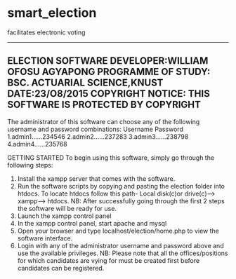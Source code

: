 # smart_election
facilitates electronic voting 

----------------------------------------------------------------------
ELECTION SOFTWARE
DEVELOPER:WILLIAM OFOSU AGYAPONG
PROGRAMME OF STUDY: BSC. ACTUARIAL SCIENCE,KNUST
DATE:23/O8/2015
COPYRIGHT NOTICE: THIS SOFTWARE IS PROTECTED BY COPYRIGHT
-----------------------------------------------------------------------------------------------------------------------------------------------------------------------------------------------------------
The administrator of this software can choose any of the following
username and password combinations:
  Username    Password
1.admin1......234546
2.admin2......237283
3.admin3......238798
4.admin4......235768


GETTING STARTED
To begin using this software, simply go through the following steps:
1. Install the xampp server that comes with the software.
2. Run the software scripts by copying and pasting the election folder into htdocs. To locate htdocs follow this path-
   Local disk(c)or drive(c)--> xampp--> htdocs.
NB: After successfully going through the first 2 steps the software will be ready for use.
3. Launch the xampp control panel 
4. In the xampp control panel, start apache and mysql
5. Open your browser and type localhost/election/home.php to view the software interface.
6. Login with any of the administrator username and password above and use the available privileges.
NB: Please note that all the offices/positions for which candidates are vying for must be created first before 
    candidates can be registered.
    
 



